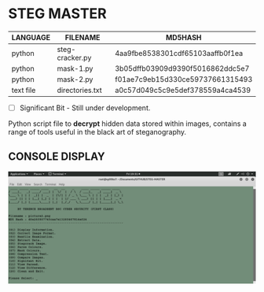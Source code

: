 # STEG MASTER

| LANGUAGE  | FILENAME      | MD5HASH                            |
|--------   |----             |-----                             |
| python    | steg-cracker.py | 4aa9fbe8538301cdf65103aaffb0f1ea |
| python    | mask-1.py       | 3b05dffb03909d9390f5016862ddc5e7 |
| python    | mask-2.py       | f01ae7c9eb15d330ce59737661315493 |
| text file | directories.txt | a0c57d049c5c9e5def378559a4ca4539 |

- [ ] Significant Bit - Still under development.

Python script file to **decrypt** hidden data stored within images, contains a range of tools useful in the black art of steganography.

## CONSOLE DISPLAY
![Screenshot](picture2.png) 

